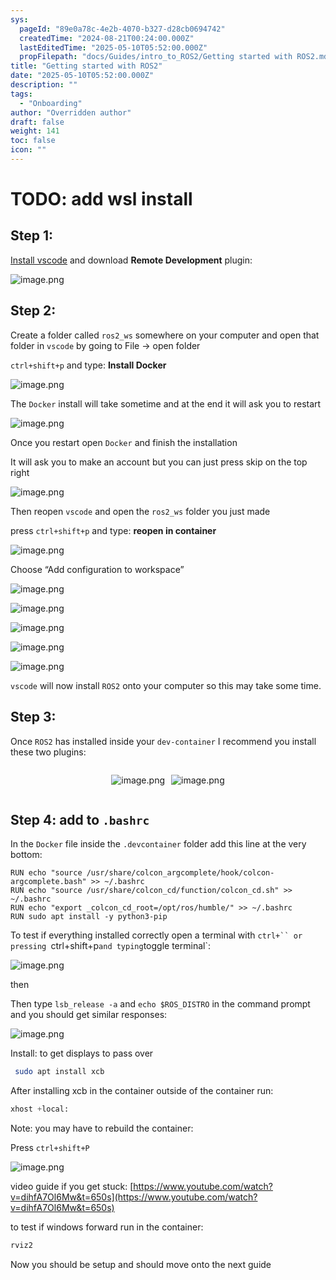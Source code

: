 ```yaml
---
sys:
  pageId: "89e0a78c-4e2b-4070-b327-d28cb0694742"
  createdTime: "2024-08-21T00:24:00.000Z"
  lastEditedTime: "2025-05-10T05:52:00.000Z"
  propFilepath: "docs/Guides/intro_to_ROS2/Getting started with ROS2.md"
title: "Getting started with ROS2"
date: "2025-05-10T05:52:00.000Z"
description: ""
tags:
  - "Onboarding"
author: "Overridden author"
draft: false
weight: 141
toc: false
icon: ""
---
```


# TODO: add wsl install

## Step 1:

[Install vscode](https://code.visualstudio.com/download) and download **Remote Development** plugin:

![image.png](https://prod-files-secure.s3.us-west-2.amazonaws.com/d518164a-d88e-44d1-a4ee-3adb3bd8bce0/efb52993-1881-4a40-b95e-6f020334f022/image.png?X-Amz-Algorithm=AWS4-HMAC-SHA256&X-Amz-Content-Sha256=UNSIGNED-PAYLOAD&X-Amz-Credential=ASIAZI2LB466WZOLVMYJ%2F20250628%2Fus-west-2%2Fs3%2Faws4_request&X-Amz-Date=20250628T190243Z&X-Amz-Expires=3600&X-Amz-Security-Token=IQoJb3JpZ2luX2VjEJv%2F%2F%2F%2F%2F%2F%2F%2F%2F%2FwEaCXVzLXdlc3QtMiJIMEYCIQDH1WKRTwtUVXpmIBN1N2X5r7aG62MixF0EG70yKCr1AgIhAKBwAzx6UINSiOc9wa2VESSRKyCYSmY29cMlRAAWIg95KogECJT%2F%2F%2F%2F%2F%2F%2F%2F%2F%2FwEQABoMNjM3NDIzMTgzODA1IgxeLTHJx78s%2BzLZg%2Bgq3APP5yTgjH5eBLUuL4g1DTFu9hyF%2FAWdfjEJipeZXnXutaLlGB7hjom42KEl277icFupyVYByhOXHDavtU3tdtKMHTqO5SHszzKcUEBFd4lmuLdyLIYUS0iRVi1sqkbmWTmc%2F2DlzGiFHt1WOYtdXifrGJ9axda%2BlRPB%2BdGW2IRYOsHo2zjPC%2F2edomQQ9JGfNQDEEbC2qQk7TxkhB3yCaYM6M09rcQXqKwNzmNG8py0UTXXP%2BHmKEb6rKRD%2F4hxmOkMCT7rfV%2BLCP58hxznsfmkZWXYLwa66ZOcmivjtmU2hl9KX4JYqScWfbNqgc%2B9MlFY%2BiqQ1LaBYf%2FPmvTKiQXWqS0hZC1DVwu9kLNDmkEJUPctw1BiPD0kN4kHNZE0sEMMwUH2aocz090Ctj3ilYXWv94eBIYGJxt0Vsbwjqb2IUhczvSmjQo3ieSc%2Bc79kUKmQBHRRsswMvkZAAwX3%2BlJ9odr1rfS9rnmS91qK%2F4andBPijpovwS%2BIULqYTANNTbtEXHPFSsi0kHr5K7%2B081W7va4B4SqAblBS0RpOMJK3ijMcGVqeY5hgfzapQO7ZkL2%2FdK1vx6LXCm5V3DsM0FjJuCzaW2JqIMHKXR9FKpzS%2FQnT3fzsIgK7COwkzCx9IDDBjqkAVNQlNY%2BvlbkrdH8KwjKz9iQkepFl0On7DH4ltBynRiT9JqFherX%2FAddap6FkiLSm7rwV3duwFblEnI1kaJZzeTOFYBXnizGjlrmge9uUdbGbpiIqtUII1haROHCXUw9%2BW8A2sN9xL55ap%2BEtH7D0cQe0EY3rLvz5MAYOiImCkAn4rZN14BGYqYn0yzocLRp9q2lp2P%2F%2Br5wM7qI325aY8v1gdDy&X-Amz-Signature=9bd109f9c56149a4fd71d1d2c811e32db4f6f47f61a0a8fb15d147fa8d898828&X-Amz-SignedHeaders=host&x-amz-checksum-mode=ENABLED&x-id=GetObject)

## Step 2:

Create a folder called `ros2_ws` somewhere on your computer and open that folder in `vscode` by going to File → open folder 

`ctrl+shift+p` and type: **Install Docker**

![image.png](https://prod-files-secure.s3.us-west-2.amazonaws.com/d518164a-d88e-44d1-a4ee-3adb3bd8bce0/2269dc0e-1cd5-47ff-bceb-c04ad9b2eab0/image.png?X-Amz-Algorithm=AWS4-HMAC-SHA256&X-Amz-Content-Sha256=UNSIGNED-PAYLOAD&X-Amz-Credential=ASIAZI2LB466WZOLVMYJ%2F20250628%2Fus-west-2%2Fs3%2Faws4_request&X-Amz-Date=20250628T190243Z&X-Amz-Expires=3600&X-Amz-Security-Token=IQoJb3JpZ2luX2VjEJv%2F%2F%2F%2F%2F%2F%2F%2F%2F%2FwEaCXVzLXdlc3QtMiJIMEYCIQDH1WKRTwtUVXpmIBN1N2X5r7aG62MixF0EG70yKCr1AgIhAKBwAzx6UINSiOc9wa2VESSRKyCYSmY29cMlRAAWIg95KogECJT%2F%2F%2F%2F%2F%2F%2F%2F%2F%2FwEQABoMNjM3NDIzMTgzODA1IgxeLTHJx78s%2BzLZg%2Bgq3APP5yTgjH5eBLUuL4g1DTFu9hyF%2FAWdfjEJipeZXnXutaLlGB7hjom42KEl277icFupyVYByhOXHDavtU3tdtKMHTqO5SHszzKcUEBFd4lmuLdyLIYUS0iRVi1sqkbmWTmc%2F2DlzGiFHt1WOYtdXifrGJ9axda%2BlRPB%2BdGW2IRYOsHo2zjPC%2F2edomQQ9JGfNQDEEbC2qQk7TxkhB3yCaYM6M09rcQXqKwNzmNG8py0UTXXP%2BHmKEb6rKRD%2F4hxmOkMCT7rfV%2BLCP58hxznsfmkZWXYLwa66ZOcmivjtmU2hl9KX4JYqScWfbNqgc%2B9MlFY%2BiqQ1LaBYf%2FPmvTKiQXWqS0hZC1DVwu9kLNDmkEJUPctw1BiPD0kN4kHNZE0sEMMwUH2aocz090Ctj3ilYXWv94eBIYGJxt0Vsbwjqb2IUhczvSmjQo3ieSc%2Bc79kUKmQBHRRsswMvkZAAwX3%2BlJ9odr1rfS9rnmS91qK%2F4andBPijpovwS%2BIULqYTANNTbtEXHPFSsi0kHr5K7%2B081W7va4B4SqAblBS0RpOMJK3ijMcGVqeY5hgfzapQO7ZkL2%2FdK1vx6LXCm5V3DsM0FjJuCzaW2JqIMHKXR9FKpzS%2FQnT3fzsIgK7COwkzCx9IDDBjqkAVNQlNY%2BvlbkrdH8KwjKz9iQkepFl0On7DH4ltBynRiT9JqFherX%2FAddap6FkiLSm7rwV3duwFblEnI1kaJZzeTOFYBXnizGjlrmge9uUdbGbpiIqtUII1haROHCXUw9%2BW8A2sN9xL55ap%2BEtH7D0cQe0EY3rLvz5MAYOiImCkAn4rZN14BGYqYn0yzocLRp9q2lp2P%2F%2Br5wM7qI325aY8v1gdDy&X-Amz-Signature=f5e688a43c87b49e0f0fb05bb7004934451daa60d8df6d9f5006a5eb95812a57&X-Amz-SignedHeaders=host&x-amz-checksum-mode=ENABLED&x-id=GetObject)

The `Docker` install will take sometime and at the end it will ask you to restart

![image.png](https://prod-files-secure.s3.us-west-2.amazonaws.com/d518164a-d88e-44d1-a4ee-3adb3bd8bce0/ed233f78-be33-4b1f-b89c-9c346c0e961e/image.png?X-Amz-Algorithm=AWS4-HMAC-SHA256&X-Amz-Content-Sha256=UNSIGNED-PAYLOAD&X-Amz-Credential=ASIAZI2LB466WZOLVMYJ%2F20250628%2Fus-west-2%2Fs3%2Faws4_request&X-Amz-Date=20250628T190243Z&X-Amz-Expires=3600&X-Amz-Security-Token=IQoJb3JpZ2luX2VjEJv%2F%2F%2F%2F%2F%2F%2F%2F%2F%2FwEaCXVzLXdlc3QtMiJIMEYCIQDH1WKRTwtUVXpmIBN1N2X5r7aG62MixF0EG70yKCr1AgIhAKBwAzx6UINSiOc9wa2VESSRKyCYSmY29cMlRAAWIg95KogECJT%2F%2F%2F%2F%2F%2F%2F%2F%2F%2FwEQABoMNjM3NDIzMTgzODA1IgxeLTHJx78s%2BzLZg%2Bgq3APP5yTgjH5eBLUuL4g1DTFu9hyF%2FAWdfjEJipeZXnXutaLlGB7hjom42KEl277icFupyVYByhOXHDavtU3tdtKMHTqO5SHszzKcUEBFd4lmuLdyLIYUS0iRVi1sqkbmWTmc%2F2DlzGiFHt1WOYtdXifrGJ9axda%2BlRPB%2BdGW2IRYOsHo2zjPC%2F2edomQQ9JGfNQDEEbC2qQk7TxkhB3yCaYM6M09rcQXqKwNzmNG8py0UTXXP%2BHmKEb6rKRD%2F4hxmOkMCT7rfV%2BLCP58hxznsfmkZWXYLwa66ZOcmivjtmU2hl9KX4JYqScWfbNqgc%2B9MlFY%2BiqQ1LaBYf%2FPmvTKiQXWqS0hZC1DVwu9kLNDmkEJUPctw1BiPD0kN4kHNZE0sEMMwUH2aocz090Ctj3ilYXWv94eBIYGJxt0Vsbwjqb2IUhczvSmjQo3ieSc%2Bc79kUKmQBHRRsswMvkZAAwX3%2BlJ9odr1rfS9rnmS91qK%2F4andBPijpovwS%2BIULqYTANNTbtEXHPFSsi0kHr5K7%2B081W7va4B4SqAblBS0RpOMJK3ijMcGVqeY5hgfzapQO7ZkL2%2FdK1vx6LXCm5V3DsM0FjJuCzaW2JqIMHKXR9FKpzS%2FQnT3fzsIgK7COwkzCx9IDDBjqkAVNQlNY%2BvlbkrdH8KwjKz9iQkepFl0On7DH4ltBynRiT9JqFherX%2FAddap6FkiLSm7rwV3duwFblEnI1kaJZzeTOFYBXnizGjlrmge9uUdbGbpiIqtUII1haROHCXUw9%2BW8A2sN9xL55ap%2BEtH7D0cQe0EY3rLvz5MAYOiImCkAn4rZN14BGYqYn0yzocLRp9q2lp2P%2F%2Br5wM7qI325aY8v1gdDy&X-Amz-Signature=9af518f3f9de500fd3a0a91dc73521d95d2da5edf722efe4710754e1f4a6e78f&X-Amz-SignedHeaders=host&x-amz-checksum-mode=ENABLED&x-id=GetObject)

Once you restart open `Docker` and finish the installation

It will ask you to make an account but you can just press skip on the top right

![image.png](https://prod-files-secure.s3.us-west-2.amazonaws.com/d518164a-d88e-44d1-a4ee-3adb3bd8bce0/21010ad9-1659-4fd9-9f59-9932a09b2a3d/image.png?X-Amz-Algorithm=AWS4-HMAC-SHA256&X-Amz-Content-Sha256=UNSIGNED-PAYLOAD&X-Amz-Credential=ASIAZI2LB466WZOLVMYJ%2F20250628%2Fus-west-2%2Fs3%2Faws4_request&X-Amz-Date=20250628T190243Z&X-Amz-Expires=3600&X-Amz-Security-Token=IQoJb3JpZ2luX2VjEJv%2F%2F%2F%2F%2F%2F%2F%2F%2F%2FwEaCXVzLXdlc3QtMiJIMEYCIQDH1WKRTwtUVXpmIBN1N2X5r7aG62MixF0EG70yKCr1AgIhAKBwAzx6UINSiOc9wa2VESSRKyCYSmY29cMlRAAWIg95KogECJT%2F%2F%2F%2F%2F%2F%2F%2F%2F%2FwEQABoMNjM3NDIzMTgzODA1IgxeLTHJx78s%2BzLZg%2Bgq3APP5yTgjH5eBLUuL4g1DTFu9hyF%2FAWdfjEJipeZXnXutaLlGB7hjom42KEl277icFupyVYByhOXHDavtU3tdtKMHTqO5SHszzKcUEBFd4lmuLdyLIYUS0iRVi1sqkbmWTmc%2F2DlzGiFHt1WOYtdXifrGJ9axda%2BlRPB%2BdGW2IRYOsHo2zjPC%2F2edomQQ9JGfNQDEEbC2qQk7TxkhB3yCaYM6M09rcQXqKwNzmNG8py0UTXXP%2BHmKEb6rKRD%2F4hxmOkMCT7rfV%2BLCP58hxznsfmkZWXYLwa66ZOcmivjtmU2hl9KX4JYqScWfbNqgc%2B9MlFY%2BiqQ1LaBYf%2FPmvTKiQXWqS0hZC1DVwu9kLNDmkEJUPctw1BiPD0kN4kHNZE0sEMMwUH2aocz090Ctj3ilYXWv94eBIYGJxt0Vsbwjqb2IUhczvSmjQo3ieSc%2Bc79kUKmQBHRRsswMvkZAAwX3%2BlJ9odr1rfS9rnmS91qK%2F4andBPijpovwS%2BIULqYTANNTbtEXHPFSsi0kHr5K7%2B081W7va4B4SqAblBS0RpOMJK3ijMcGVqeY5hgfzapQO7ZkL2%2FdK1vx6LXCm5V3DsM0FjJuCzaW2JqIMHKXR9FKpzS%2FQnT3fzsIgK7COwkzCx9IDDBjqkAVNQlNY%2BvlbkrdH8KwjKz9iQkepFl0On7DH4ltBynRiT9JqFherX%2FAddap6FkiLSm7rwV3duwFblEnI1kaJZzeTOFYBXnizGjlrmge9uUdbGbpiIqtUII1haROHCXUw9%2BW8A2sN9xL55ap%2BEtH7D0cQe0EY3rLvz5MAYOiImCkAn4rZN14BGYqYn0yzocLRp9q2lp2P%2F%2Br5wM7qI325aY8v1gdDy&X-Amz-Signature=0f9d5da2b6b61e22529ffac15ca18a9317db242aa81e4e2e1cb63679a4a427fb&X-Amz-SignedHeaders=host&x-amz-checksum-mode=ENABLED&x-id=GetObject)

Then reopen `vscode` and open the `ros2_ws` folder you just made

press `ctrl+shift+p` and type: **reopen in container**

![image.png](https://prod-files-secure.s3.us-west-2.amazonaws.com/d518164a-d88e-44d1-a4ee-3adb3bd8bce0/4e93b8c2-41ad-488c-8095-c74205196118/image.png?X-Amz-Algorithm=AWS4-HMAC-SHA256&X-Amz-Content-Sha256=UNSIGNED-PAYLOAD&X-Amz-Credential=ASIAZI2LB466WZOLVMYJ%2F20250628%2Fus-west-2%2Fs3%2Faws4_request&X-Amz-Date=20250628T190243Z&X-Amz-Expires=3600&X-Amz-Security-Token=IQoJb3JpZ2luX2VjEJv%2F%2F%2F%2F%2F%2F%2F%2F%2F%2FwEaCXVzLXdlc3QtMiJIMEYCIQDH1WKRTwtUVXpmIBN1N2X5r7aG62MixF0EG70yKCr1AgIhAKBwAzx6UINSiOc9wa2VESSRKyCYSmY29cMlRAAWIg95KogECJT%2F%2F%2F%2F%2F%2F%2F%2F%2F%2FwEQABoMNjM3NDIzMTgzODA1IgxeLTHJx78s%2BzLZg%2Bgq3APP5yTgjH5eBLUuL4g1DTFu9hyF%2FAWdfjEJipeZXnXutaLlGB7hjom42KEl277icFupyVYByhOXHDavtU3tdtKMHTqO5SHszzKcUEBFd4lmuLdyLIYUS0iRVi1sqkbmWTmc%2F2DlzGiFHt1WOYtdXifrGJ9axda%2BlRPB%2BdGW2IRYOsHo2zjPC%2F2edomQQ9JGfNQDEEbC2qQk7TxkhB3yCaYM6M09rcQXqKwNzmNG8py0UTXXP%2BHmKEb6rKRD%2F4hxmOkMCT7rfV%2BLCP58hxznsfmkZWXYLwa66ZOcmivjtmU2hl9KX4JYqScWfbNqgc%2B9MlFY%2BiqQ1LaBYf%2FPmvTKiQXWqS0hZC1DVwu9kLNDmkEJUPctw1BiPD0kN4kHNZE0sEMMwUH2aocz090Ctj3ilYXWv94eBIYGJxt0Vsbwjqb2IUhczvSmjQo3ieSc%2Bc79kUKmQBHRRsswMvkZAAwX3%2BlJ9odr1rfS9rnmS91qK%2F4andBPijpovwS%2BIULqYTANNTbtEXHPFSsi0kHr5K7%2B081W7va4B4SqAblBS0RpOMJK3ijMcGVqeY5hgfzapQO7ZkL2%2FdK1vx6LXCm5V3DsM0FjJuCzaW2JqIMHKXR9FKpzS%2FQnT3fzsIgK7COwkzCx9IDDBjqkAVNQlNY%2BvlbkrdH8KwjKz9iQkepFl0On7DH4ltBynRiT9JqFherX%2FAddap6FkiLSm7rwV3duwFblEnI1kaJZzeTOFYBXnizGjlrmge9uUdbGbpiIqtUII1haROHCXUw9%2BW8A2sN9xL55ap%2BEtH7D0cQe0EY3rLvz5MAYOiImCkAn4rZN14BGYqYn0yzocLRp9q2lp2P%2F%2Br5wM7qI325aY8v1gdDy&X-Amz-Signature=1f03fa287f602ef0e084cdcbf42f990cb406b11ca30e206f14525c8fecd9bdbb&X-Amz-SignedHeaders=host&x-amz-checksum-mode=ENABLED&x-id=GetObject)

Choose “Add configuration to workspace”

![image.png](https://prod-files-secure.s3.us-west-2.amazonaws.com/d518164a-d88e-44d1-a4ee-3adb3bd8bce0/9560b282-5060-4989-ba37-97e7b2c22476/image.png?X-Amz-Algorithm=AWS4-HMAC-SHA256&X-Amz-Content-Sha256=UNSIGNED-PAYLOAD&X-Amz-Credential=ASIAZI2LB466WZOLVMYJ%2F20250628%2Fus-west-2%2Fs3%2Faws4_request&X-Amz-Date=20250628T190243Z&X-Amz-Expires=3600&X-Amz-Security-Token=IQoJb3JpZ2luX2VjEJv%2F%2F%2F%2F%2F%2F%2F%2F%2F%2FwEaCXVzLXdlc3QtMiJIMEYCIQDH1WKRTwtUVXpmIBN1N2X5r7aG62MixF0EG70yKCr1AgIhAKBwAzx6UINSiOc9wa2VESSRKyCYSmY29cMlRAAWIg95KogECJT%2F%2F%2F%2F%2F%2F%2F%2F%2F%2FwEQABoMNjM3NDIzMTgzODA1IgxeLTHJx78s%2BzLZg%2Bgq3APP5yTgjH5eBLUuL4g1DTFu9hyF%2FAWdfjEJipeZXnXutaLlGB7hjom42KEl277icFupyVYByhOXHDavtU3tdtKMHTqO5SHszzKcUEBFd4lmuLdyLIYUS0iRVi1sqkbmWTmc%2F2DlzGiFHt1WOYtdXifrGJ9axda%2BlRPB%2BdGW2IRYOsHo2zjPC%2F2edomQQ9JGfNQDEEbC2qQk7TxkhB3yCaYM6M09rcQXqKwNzmNG8py0UTXXP%2BHmKEb6rKRD%2F4hxmOkMCT7rfV%2BLCP58hxznsfmkZWXYLwa66ZOcmivjtmU2hl9KX4JYqScWfbNqgc%2B9MlFY%2BiqQ1LaBYf%2FPmvTKiQXWqS0hZC1DVwu9kLNDmkEJUPctw1BiPD0kN4kHNZE0sEMMwUH2aocz090Ctj3ilYXWv94eBIYGJxt0Vsbwjqb2IUhczvSmjQo3ieSc%2Bc79kUKmQBHRRsswMvkZAAwX3%2BlJ9odr1rfS9rnmS91qK%2F4andBPijpovwS%2BIULqYTANNTbtEXHPFSsi0kHr5K7%2B081W7va4B4SqAblBS0RpOMJK3ijMcGVqeY5hgfzapQO7ZkL2%2FdK1vx6LXCm5V3DsM0FjJuCzaW2JqIMHKXR9FKpzS%2FQnT3fzsIgK7COwkzCx9IDDBjqkAVNQlNY%2BvlbkrdH8KwjKz9iQkepFl0On7DH4ltBynRiT9JqFherX%2FAddap6FkiLSm7rwV3duwFblEnI1kaJZzeTOFYBXnizGjlrmge9uUdbGbpiIqtUII1haROHCXUw9%2BW8A2sN9xL55ap%2BEtH7D0cQe0EY3rLvz5MAYOiImCkAn4rZN14BGYqYn0yzocLRp9q2lp2P%2F%2Br5wM7qI325aY8v1gdDy&X-Amz-Signature=03551b3fa9a3c7ecc1f4c0aafa374b9e8a6833f01c97a2f52973c2c57de239c9&X-Amz-SignedHeaders=host&x-amz-checksum-mode=ENABLED&x-id=GetObject)

![image.png](https://prod-files-secure.s3.us-west-2.amazonaws.com/d518164a-d88e-44d1-a4ee-3adb3bd8bce0/2ee63f81-886b-48e8-a553-dc6e5eac99e4/image.png?X-Amz-Algorithm=AWS4-HMAC-SHA256&X-Amz-Content-Sha256=UNSIGNED-PAYLOAD&X-Amz-Credential=ASIAZI2LB466WZOLVMYJ%2F20250628%2Fus-west-2%2Fs3%2Faws4_request&X-Amz-Date=20250628T190243Z&X-Amz-Expires=3600&X-Amz-Security-Token=IQoJb3JpZ2luX2VjEJv%2F%2F%2F%2F%2F%2F%2F%2F%2F%2FwEaCXVzLXdlc3QtMiJIMEYCIQDH1WKRTwtUVXpmIBN1N2X5r7aG62MixF0EG70yKCr1AgIhAKBwAzx6UINSiOc9wa2VESSRKyCYSmY29cMlRAAWIg95KogECJT%2F%2F%2F%2F%2F%2F%2F%2F%2F%2FwEQABoMNjM3NDIzMTgzODA1IgxeLTHJx78s%2BzLZg%2Bgq3APP5yTgjH5eBLUuL4g1DTFu9hyF%2FAWdfjEJipeZXnXutaLlGB7hjom42KEl277icFupyVYByhOXHDavtU3tdtKMHTqO5SHszzKcUEBFd4lmuLdyLIYUS0iRVi1sqkbmWTmc%2F2DlzGiFHt1WOYtdXifrGJ9axda%2BlRPB%2BdGW2IRYOsHo2zjPC%2F2edomQQ9JGfNQDEEbC2qQk7TxkhB3yCaYM6M09rcQXqKwNzmNG8py0UTXXP%2BHmKEb6rKRD%2F4hxmOkMCT7rfV%2BLCP58hxznsfmkZWXYLwa66ZOcmivjtmU2hl9KX4JYqScWfbNqgc%2B9MlFY%2BiqQ1LaBYf%2FPmvTKiQXWqS0hZC1DVwu9kLNDmkEJUPctw1BiPD0kN4kHNZE0sEMMwUH2aocz090Ctj3ilYXWv94eBIYGJxt0Vsbwjqb2IUhczvSmjQo3ieSc%2Bc79kUKmQBHRRsswMvkZAAwX3%2BlJ9odr1rfS9rnmS91qK%2F4andBPijpovwS%2BIULqYTANNTbtEXHPFSsi0kHr5K7%2B081W7va4B4SqAblBS0RpOMJK3ijMcGVqeY5hgfzapQO7ZkL2%2FdK1vx6LXCm5V3DsM0FjJuCzaW2JqIMHKXR9FKpzS%2FQnT3fzsIgK7COwkzCx9IDDBjqkAVNQlNY%2BvlbkrdH8KwjKz9iQkepFl0On7DH4ltBynRiT9JqFherX%2FAddap6FkiLSm7rwV3duwFblEnI1kaJZzeTOFYBXnizGjlrmge9uUdbGbpiIqtUII1haROHCXUw9%2BW8A2sN9xL55ap%2BEtH7D0cQe0EY3rLvz5MAYOiImCkAn4rZN14BGYqYn0yzocLRp9q2lp2P%2F%2Br5wM7qI325aY8v1gdDy&X-Amz-Signature=eb9f7df2ceaf1af5790d14dfe00e4c18839c9aecc4925e1548f94b41ee9293bd&X-Amz-SignedHeaders=host&x-amz-checksum-mode=ENABLED&x-id=GetObject)

![image.png](https://prod-files-secure.s3.us-west-2.amazonaws.com/d518164a-d88e-44d1-a4ee-3adb3bd8bce0/ae1580b2-b048-407e-aed9-b584224a7a04/image.png?X-Amz-Algorithm=AWS4-HMAC-SHA256&X-Amz-Content-Sha256=UNSIGNED-PAYLOAD&X-Amz-Credential=ASIAZI2LB466WZOLVMYJ%2F20250628%2Fus-west-2%2Fs3%2Faws4_request&X-Amz-Date=20250628T190243Z&X-Amz-Expires=3600&X-Amz-Security-Token=IQoJb3JpZ2luX2VjEJv%2F%2F%2F%2F%2F%2F%2F%2F%2F%2FwEaCXVzLXdlc3QtMiJIMEYCIQDH1WKRTwtUVXpmIBN1N2X5r7aG62MixF0EG70yKCr1AgIhAKBwAzx6UINSiOc9wa2VESSRKyCYSmY29cMlRAAWIg95KogECJT%2F%2F%2F%2F%2F%2F%2F%2F%2F%2FwEQABoMNjM3NDIzMTgzODA1IgxeLTHJx78s%2BzLZg%2Bgq3APP5yTgjH5eBLUuL4g1DTFu9hyF%2FAWdfjEJipeZXnXutaLlGB7hjom42KEl277icFupyVYByhOXHDavtU3tdtKMHTqO5SHszzKcUEBFd4lmuLdyLIYUS0iRVi1sqkbmWTmc%2F2DlzGiFHt1WOYtdXifrGJ9axda%2BlRPB%2BdGW2IRYOsHo2zjPC%2F2edomQQ9JGfNQDEEbC2qQk7TxkhB3yCaYM6M09rcQXqKwNzmNG8py0UTXXP%2BHmKEb6rKRD%2F4hxmOkMCT7rfV%2BLCP58hxznsfmkZWXYLwa66ZOcmivjtmU2hl9KX4JYqScWfbNqgc%2B9MlFY%2BiqQ1LaBYf%2FPmvTKiQXWqS0hZC1DVwu9kLNDmkEJUPctw1BiPD0kN4kHNZE0sEMMwUH2aocz090Ctj3ilYXWv94eBIYGJxt0Vsbwjqb2IUhczvSmjQo3ieSc%2Bc79kUKmQBHRRsswMvkZAAwX3%2BlJ9odr1rfS9rnmS91qK%2F4andBPijpovwS%2BIULqYTANNTbtEXHPFSsi0kHr5K7%2B081W7va4B4SqAblBS0RpOMJK3ijMcGVqeY5hgfzapQO7ZkL2%2FdK1vx6LXCm5V3DsM0FjJuCzaW2JqIMHKXR9FKpzS%2FQnT3fzsIgK7COwkzCx9IDDBjqkAVNQlNY%2BvlbkrdH8KwjKz9iQkepFl0On7DH4ltBynRiT9JqFherX%2FAddap6FkiLSm7rwV3duwFblEnI1kaJZzeTOFYBXnizGjlrmge9uUdbGbpiIqtUII1haROHCXUw9%2BW8A2sN9xL55ap%2BEtH7D0cQe0EY3rLvz5MAYOiImCkAn4rZN14BGYqYn0yzocLRp9q2lp2P%2F%2Br5wM7qI325aY8v1gdDy&X-Amz-Signature=df6bfd29892f36e591124a35010bab805a20e3738c3715da75d591be68e401c6&X-Amz-SignedHeaders=host&x-amz-checksum-mode=ENABLED&x-id=GetObject)

![image.png](https://prod-files-secure.s3.us-west-2.amazonaws.com/d518164a-d88e-44d1-a4ee-3adb3bd8bce0/53255b28-f75e-430f-b9e3-c0ac8577e42b/image.png?X-Amz-Algorithm=AWS4-HMAC-SHA256&X-Amz-Content-Sha256=UNSIGNED-PAYLOAD&X-Amz-Credential=ASIAZI2LB466WZOLVMYJ%2F20250628%2Fus-west-2%2Fs3%2Faws4_request&X-Amz-Date=20250628T190243Z&X-Amz-Expires=3600&X-Amz-Security-Token=IQoJb3JpZ2luX2VjEJv%2F%2F%2F%2F%2F%2F%2F%2F%2F%2FwEaCXVzLXdlc3QtMiJIMEYCIQDH1WKRTwtUVXpmIBN1N2X5r7aG62MixF0EG70yKCr1AgIhAKBwAzx6UINSiOc9wa2VESSRKyCYSmY29cMlRAAWIg95KogECJT%2F%2F%2F%2F%2F%2F%2F%2F%2F%2FwEQABoMNjM3NDIzMTgzODA1IgxeLTHJx78s%2BzLZg%2Bgq3APP5yTgjH5eBLUuL4g1DTFu9hyF%2FAWdfjEJipeZXnXutaLlGB7hjom42KEl277icFupyVYByhOXHDavtU3tdtKMHTqO5SHszzKcUEBFd4lmuLdyLIYUS0iRVi1sqkbmWTmc%2F2DlzGiFHt1WOYtdXifrGJ9axda%2BlRPB%2BdGW2IRYOsHo2zjPC%2F2edomQQ9JGfNQDEEbC2qQk7TxkhB3yCaYM6M09rcQXqKwNzmNG8py0UTXXP%2BHmKEb6rKRD%2F4hxmOkMCT7rfV%2BLCP58hxznsfmkZWXYLwa66ZOcmivjtmU2hl9KX4JYqScWfbNqgc%2B9MlFY%2BiqQ1LaBYf%2FPmvTKiQXWqS0hZC1DVwu9kLNDmkEJUPctw1BiPD0kN4kHNZE0sEMMwUH2aocz090Ctj3ilYXWv94eBIYGJxt0Vsbwjqb2IUhczvSmjQo3ieSc%2Bc79kUKmQBHRRsswMvkZAAwX3%2BlJ9odr1rfS9rnmS91qK%2F4andBPijpovwS%2BIULqYTANNTbtEXHPFSsi0kHr5K7%2B081W7va4B4SqAblBS0RpOMJK3ijMcGVqeY5hgfzapQO7ZkL2%2FdK1vx6LXCm5V3DsM0FjJuCzaW2JqIMHKXR9FKpzS%2FQnT3fzsIgK7COwkzCx9IDDBjqkAVNQlNY%2BvlbkrdH8KwjKz9iQkepFl0On7DH4ltBynRiT9JqFherX%2FAddap6FkiLSm7rwV3duwFblEnI1kaJZzeTOFYBXnizGjlrmge9uUdbGbpiIqtUII1haROHCXUw9%2BW8A2sN9xL55ap%2BEtH7D0cQe0EY3rLvz5MAYOiImCkAn4rZN14BGYqYn0yzocLRp9q2lp2P%2F%2Br5wM7qI325aY8v1gdDy&X-Amz-Signature=88959b9c443a0e34b84975cdb22abc9a30a6577825ab5b0e5f17eedbb535cf38&X-Amz-SignedHeaders=host&x-amz-checksum-mode=ENABLED&x-id=GetObject)

![image.png](https://prod-files-secure.s3.us-west-2.amazonaws.com/d518164a-d88e-44d1-a4ee-3adb3bd8bce0/7c562767-5af9-4ffb-97d1-327bcdf4ee00/image.png?X-Amz-Algorithm=AWS4-HMAC-SHA256&X-Amz-Content-Sha256=UNSIGNED-PAYLOAD&X-Amz-Credential=ASIAZI2LB466WZOLVMYJ%2F20250628%2Fus-west-2%2Fs3%2Faws4_request&X-Amz-Date=20250628T190243Z&X-Amz-Expires=3600&X-Amz-Security-Token=IQoJb3JpZ2luX2VjEJv%2F%2F%2F%2F%2F%2F%2F%2F%2F%2FwEaCXVzLXdlc3QtMiJIMEYCIQDH1WKRTwtUVXpmIBN1N2X5r7aG62MixF0EG70yKCr1AgIhAKBwAzx6UINSiOc9wa2VESSRKyCYSmY29cMlRAAWIg95KogECJT%2F%2F%2F%2F%2F%2F%2F%2F%2F%2FwEQABoMNjM3NDIzMTgzODA1IgxeLTHJx78s%2BzLZg%2Bgq3APP5yTgjH5eBLUuL4g1DTFu9hyF%2FAWdfjEJipeZXnXutaLlGB7hjom42KEl277icFupyVYByhOXHDavtU3tdtKMHTqO5SHszzKcUEBFd4lmuLdyLIYUS0iRVi1sqkbmWTmc%2F2DlzGiFHt1WOYtdXifrGJ9axda%2BlRPB%2BdGW2IRYOsHo2zjPC%2F2edomQQ9JGfNQDEEbC2qQk7TxkhB3yCaYM6M09rcQXqKwNzmNG8py0UTXXP%2BHmKEb6rKRD%2F4hxmOkMCT7rfV%2BLCP58hxznsfmkZWXYLwa66ZOcmivjtmU2hl9KX4JYqScWfbNqgc%2B9MlFY%2BiqQ1LaBYf%2FPmvTKiQXWqS0hZC1DVwu9kLNDmkEJUPctw1BiPD0kN4kHNZE0sEMMwUH2aocz090Ctj3ilYXWv94eBIYGJxt0Vsbwjqb2IUhczvSmjQo3ieSc%2Bc79kUKmQBHRRsswMvkZAAwX3%2BlJ9odr1rfS9rnmS91qK%2F4andBPijpovwS%2BIULqYTANNTbtEXHPFSsi0kHr5K7%2B081W7va4B4SqAblBS0RpOMJK3ijMcGVqeY5hgfzapQO7ZkL2%2FdK1vx6LXCm5V3DsM0FjJuCzaW2JqIMHKXR9FKpzS%2FQnT3fzsIgK7COwkzCx9IDDBjqkAVNQlNY%2BvlbkrdH8KwjKz9iQkepFl0On7DH4ltBynRiT9JqFherX%2FAddap6FkiLSm7rwV3duwFblEnI1kaJZzeTOFYBXnizGjlrmge9uUdbGbpiIqtUII1haROHCXUw9%2BW8A2sN9xL55ap%2BEtH7D0cQe0EY3rLvz5MAYOiImCkAn4rZN14BGYqYn0yzocLRp9q2lp2P%2F%2Br5wM7qI325aY8v1gdDy&X-Amz-Signature=170efccef869065d70723a6a6dde5c0cce67a0d98ee1eace1c59d377ed6a9842&X-Amz-SignedHeaders=host&x-amz-checksum-mode=ENABLED&x-id=GetObject)

`vscode` will now install `ROS2` onto your computer so this may take some time.

## Step 3:

Once `ROS2` has installed inside your `dev-container` I recommend you install these two plugins:

<div style="display: flex;flex-direction: row; column-gap:10px; max-width: 630px;justify-content: center;">
<div>

![image.png](https://prod-files-secure.s3.us-west-2.amazonaws.com/d518164a-d88e-44d1-a4ee-3adb3bd8bce0/3fc3d550-5a54-4ba1-ba6b-faa01cdb7369/image.png?X-Amz-Algorithm=AWS4-HMAC-SHA256&X-Amz-Content-Sha256=UNSIGNED-PAYLOAD&X-Amz-Credential=ASIAZI2LB466YCCSGGTG%2F20250628%2Fus-west-2%2Fs3%2Faws4_request&X-Amz-Date=20250628T190245Z&X-Amz-Expires=3600&X-Amz-Security-Token=IQoJb3JpZ2luX2VjEJv%2F%2F%2F%2F%2F%2F%2F%2F%2F%2FwEaCXVzLXdlc3QtMiJIMEYCIQCf0YUzaREnavUxqBU1WJYF9k%2B3Y%2B638ie9kmOcZb8AgQIhAIt%2FbegsgkAOZUtDdKoqxBXBcCvBUJ4S%2F2Y1gA93osBzKogECJT%2F%2F%2F%2F%2F%2F%2F%2F%2F%2FwEQABoMNjM3NDIzMTgzODA1IgySbJEuOHbjDnxe0OUq3AP1nb5yLZ%2BUocbUf%2B1EuQlTLqZ6jcbvPNYXAp94JTqda%2F4sG%2FjiOyEmpHEnNYTtcGoPzjmOjLBzoAQ5EfhWdsqeMZJCnuC779EGBMVVWZd7CdrAsBdql0nSOm%2BTx2%2Ba83ti6irYmHvjCL94UYKTTbPCAMI5275qo6ZKmw79v6arxapEUrLVI6blxvdGqoetcfYG0N4oqPThhr4gWpbypgX81iRnl213YRWr34HA1IjdYSJqhiZ1n%2BmfqxF2Kbe4zsvSt2SCbGyoWP5AolO40qK%2FzTeqnR%2F482qoj2XYEr0pZowVglHZvRiNkiMomULHQqLI6AroCNFMzx1pWI%2Bt0aKWsJ3AYBtKLN0A0HIsoPtrqzSetn3Wm0kzvGe64vyIQ1XvJyhudHJpJFvBH3hKi4OFrrgqB5pjajsFYBwXJ%2FoU%2FxRjJ5e9U2R2D3JuciY6QXfrpzeWjcgGWUfBfcqaNCkNNwTBLrNDokV053CCWCqjKosiWP5M%2B%2Bv7NjgxjRJ5mnndDITChG4d1SJpXsb9fj6Ui%2Fu1AmDiJ3lYgM%2FXkdo9c3J0W0bLjrrta%2BGpI%2BD7sDJEsOxT8JOdQX%2FW15tSF5S9fjwwvSq0vb8QYuCK7%2FoofyqKun4omVsnMAGIAjC79IDDBjqkAWAuLPyAjC8mbnBgZI1BF%2BhYkgOrq1o8A6RrQKxjkbEU%2BAo88UTIv%2FNwnxjBNG%2F32R3BEfzIdeJ5ZItzELAzeXtA%2B73%2FThZ0VTgGiSCiTdL4ROZVbkW%2F6Ii8KMARQrC1yYf0bzQWBu0JwLA5N4cUQvRuUihx97V9iLaDW8zw615%2FuSXzyXguk4m%2FOCuxYCQ0A338qst%2Bw95%2BvVY%2FBCzfZNKw8z4m&X-Amz-Signature=ed715fc4bae6710ae48127cf62ab9c803e938871be6d13dc1e52ac9b842c9de8&X-Amz-SignedHeaders=host&x-amz-checksum-mode=ENABLED&x-id=GetObject)

</div>
<div>

![image.png](https://prod-files-secure.s3.us-west-2.amazonaws.com/d518164a-d88e-44d1-a4ee-3adb3bd8bce0/d994cc66-13c2-4093-a5a3-f84cf4601a82/image.png?X-Amz-Algorithm=AWS4-HMAC-SHA256&X-Amz-Content-Sha256=UNSIGNED-PAYLOAD&X-Amz-Credential=ASIAZI2LB466TWZGZBFI%2F20250628%2Fus-west-2%2Fs3%2Faws4_request&X-Amz-Date=20250628T190246Z&X-Amz-Expires=3600&X-Amz-Security-Token=IQoJb3JpZ2luX2VjEJv%2F%2F%2F%2F%2F%2F%2F%2F%2F%2FwEaCXVzLXdlc3QtMiJGMEQCIF5A2S03txndvyiLgwBd0bos4HxGStRE5fTulgxkn5SJAiADIYR33dIb8xpOAeJvTw2rojLw6qFhPkQuGjkvtNf9biqIBAiU%2F%2F%2F%2F%2F%2F%2F%2F%2F%2F8BEAAaDDYzNzQyMzE4MzgwNSIM7BUs3uvhQxMvteRWKtwD69DzkBmQV9knHPqDgoMlNuURHHUMpVq5sQNm7r4Z7c1elXWIxkBVkKVpsXh9RnB5jx6%2FN%2From1Jn%2F4l%2BWV3EIyuPiwuJwXkbjQmQR60ogarVp9%2BXUE02OsvswjBCoBZLjYl6yFJfq8Rbgh02l1PBzvMtPB4syBeigcUodiTRmf3I8lXWs1OzOTDhkHuvuBCqgdRDYcLJ%2BxAuxXzT0bEpTF9CHzZE53Hary9tcC7lVH%2FUHei2kuplwPrxc%2F%2BK%2BN9Kf07%2Bm67UNj%2B5dmvPwza6l1wrGb%2BC4n5EtkfjYS6b3GhVwH7TIOrNqynDhW3W1hLawt%2BVnlaxslUAmqjL8ykfFeBr7Oi0aqY0MH75NOL%2BDy3EycGexYtsbWPDHJbhuAOyK3jtXEg%2FjC%2BPSTQjhW7EZURvuFEYpNfAJLwN9v8onZ9xj9QtEjgv98VNHqU9fYu6QLIjuHgq3fkO2sSruDpyscHcP4lUot0zF%2BF6CGpbIvypjegYgfG8yJ2gJM2LS6EMD%2Bnatrm6%2FNmtgRY3U%2F6CHXJV21lBxcJ37hqgJDuWZ8jn38au6go%2BQCt591hnCsfVlPMaZn2Oc4%2FDZXI%2BDvS3kPW3X8JqlEpw0enP7BJHKGIV1NAuWlNIHarsMZowjPWAwwY6pgEy5jP46W5R2d9q9KpDIvwvI2jjPGErtX67yf0Xz6PT4JnN6FbGx2ZkdQufLc1jT3xmWxBOGDST2jdj4v6V2Jwr2VioQNacXS31DT2hYRB%2FEgTj7qk4wieDiRZKeUADQFNurJP6Itn9nX9uRsUNUdpsxUTWdyqU4ksqOfJe8tqE0MsbVvv9OQz9qe5tuRrlG70e51iwe%2FiNi9vk9AkpTLoAVI6UOJPX&X-Amz-Signature=60ab6b9dd03c54d9c41fb31f492245c24b8ecdd31324a70b24a1094e5c99c995&X-Amz-SignedHeaders=host&x-amz-checksum-mode=ENABLED&x-id=GetObject)

</div>
</div>

## Step 4: add to `.bashrc`

In the `Docker` file inside the `.devcontainer` folder add this line at the very bottom: 

```docker
RUN echo "source /usr/share/colcon_argcomplete/hook/colcon-argcomplete.bash" >> ~/.bashrc
RUN echo "source /usr/share/colcon_cd/function/colcon_cd.sh" >> ~/.bashrc
RUN echo "export _colcon_cd_root=/opt/ros/humble/" >> ~/.bashrc
RUN sudo apt install -y python3-pip 
```

To test if everything installed correctly open a terminal with `ctrl+`` or pressing `ctrl+shift+p` and typing `toggle terminal`:

![image.png](https://prod-files-secure.s3.us-west-2.amazonaws.com/d518164a-d88e-44d1-a4ee-3adb3bd8bce0/6a4943d8-b04e-4c02-9a58-775f3384d1a5/image.png?X-Amz-Algorithm=AWS4-HMAC-SHA256&X-Amz-Content-Sha256=UNSIGNED-PAYLOAD&X-Amz-Credential=ASIAZI2LB466WZOLVMYJ%2F20250628%2Fus-west-2%2Fs3%2Faws4_request&X-Amz-Date=20250628T190244Z&X-Amz-Expires=3600&X-Amz-Security-Token=IQoJb3JpZ2luX2VjEJv%2F%2F%2F%2F%2F%2F%2F%2F%2F%2FwEaCXVzLXdlc3QtMiJIMEYCIQDH1WKRTwtUVXpmIBN1N2X5r7aG62MixF0EG70yKCr1AgIhAKBwAzx6UINSiOc9wa2VESSRKyCYSmY29cMlRAAWIg95KogECJT%2F%2F%2F%2F%2F%2F%2F%2F%2F%2FwEQABoMNjM3NDIzMTgzODA1IgxeLTHJx78s%2BzLZg%2Bgq3APP5yTgjH5eBLUuL4g1DTFu9hyF%2FAWdfjEJipeZXnXutaLlGB7hjom42KEl277icFupyVYByhOXHDavtU3tdtKMHTqO5SHszzKcUEBFd4lmuLdyLIYUS0iRVi1sqkbmWTmc%2F2DlzGiFHt1WOYtdXifrGJ9axda%2BlRPB%2BdGW2IRYOsHo2zjPC%2F2edomQQ9JGfNQDEEbC2qQk7TxkhB3yCaYM6M09rcQXqKwNzmNG8py0UTXXP%2BHmKEb6rKRD%2F4hxmOkMCT7rfV%2BLCP58hxznsfmkZWXYLwa66ZOcmivjtmU2hl9KX4JYqScWfbNqgc%2B9MlFY%2BiqQ1LaBYf%2FPmvTKiQXWqS0hZC1DVwu9kLNDmkEJUPctw1BiPD0kN4kHNZE0sEMMwUH2aocz090Ctj3ilYXWv94eBIYGJxt0Vsbwjqb2IUhczvSmjQo3ieSc%2Bc79kUKmQBHRRsswMvkZAAwX3%2BlJ9odr1rfS9rnmS91qK%2F4andBPijpovwS%2BIULqYTANNTbtEXHPFSsi0kHr5K7%2B081W7va4B4SqAblBS0RpOMJK3ijMcGVqeY5hgfzapQO7ZkL2%2FdK1vx6LXCm5V3DsM0FjJuCzaW2JqIMHKXR9FKpzS%2FQnT3fzsIgK7COwkzCx9IDDBjqkAVNQlNY%2BvlbkrdH8KwjKz9iQkepFl0On7DH4ltBynRiT9JqFherX%2FAddap6FkiLSm7rwV3duwFblEnI1kaJZzeTOFYBXnizGjlrmge9uUdbGbpiIqtUII1haROHCXUw9%2BW8A2sN9xL55ap%2BEtH7D0cQe0EY3rLvz5MAYOiImCkAn4rZN14BGYqYn0yzocLRp9q2lp2P%2F%2Br5wM7qI325aY8v1gdDy&X-Amz-Signature=47b52154f4a877682dad8fc9403e422ff89ff19623b56cf72195bb75142a37e9&X-Amz-SignedHeaders=host&x-amz-checksum-mode=ENABLED&x-id=GetObject)

then 

Then type `lsb_release -a` and `echo $ROS_DISTRO` in the command prompt and you should get similar responses:

![image.png](https://prod-files-secure.s3.us-west-2.amazonaws.com/d518164a-d88e-44d1-a4ee-3adb3bd8bce0/3e635dec-a805-4e85-8b9e-d000e5b71a4e/image.png?X-Amz-Algorithm=AWS4-HMAC-SHA256&X-Amz-Content-Sha256=UNSIGNED-PAYLOAD&X-Amz-Credential=ASIAZI2LB466WZOLVMYJ%2F20250628%2Fus-west-2%2Fs3%2Faws4_request&X-Amz-Date=20250628T190244Z&X-Amz-Expires=3600&X-Amz-Security-Token=IQoJb3JpZ2luX2VjEJv%2F%2F%2F%2F%2F%2F%2F%2F%2F%2FwEaCXVzLXdlc3QtMiJIMEYCIQDH1WKRTwtUVXpmIBN1N2X5r7aG62MixF0EG70yKCr1AgIhAKBwAzx6UINSiOc9wa2VESSRKyCYSmY29cMlRAAWIg95KogECJT%2F%2F%2F%2F%2F%2F%2F%2F%2F%2FwEQABoMNjM3NDIzMTgzODA1IgxeLTHJx78s%2BzLZg%2Bgq3APP5yTgjH5eBLUuL4g1DTFu9hyF%2FAWdfjEJipeZXnXutaLlGB7hjom42KEl277icFupyVYByhOXHDavtU3tdtKMHTqO5SHszzKcUEBFd4lmuLdyLIYUS0iRVi1sqkbmWTmc%2F2DlzGiFHt1WOYtdXifrGJ9axda%2BlRPB%2BdGW2IRYOsHo2zjPC%2F2edomQQ9JGfNQDEEbC2qQk7TxkhB3yCaYM6M09rcQXqKwNzmNG8py0UTXXP%2BHmKEb6rKRD%2F4hxmOkMCT7rfV%2BLCP58hxznsfmkZWXYLwa66ZOcmivjtmU2hl9KX4JYqScWfbNqgc%2B9MlFY%2BiqQ1LaBYf%2FPmvTKiQXWqS0hZC1DVwu9kLNDmkEJUPctw1BiPD0kN4kHNZE0sEMMwUH2aocz090Ctj3ilYXWv94eBIYGJxt0Vsbwjqb2IUhczvSmjQo3ieSc%2Bc79kUKmQBHRRsswMvkZAAwX3%2BlJ9odr1rfS9rnmS91qK%2F4andBPijpovwS%2BIULqYTANNTbtEXHPFSsi0kHr5K7%2B081W7va4B4SqAblBS0RpOMJK3ijMcGVqeY5hgfzapQO7ZkL2%2FdK1vx6LXCm5V3DsM0FjJuCzaW2JqIMHKXR9FKpzS%2FQnT3fzsIgK7COwkzCx9IDDBjqkAVNQlNY%2BvlbkrdH8KwjKz9iQkepFl0On7DH4ltBynRiT9JqFherX%2FAddap6FkiLSm7rwV3duwFblEnI1kaJZzeTOFYBXnizGjlrmge9uUdbGbpiIqtUII1haROHCXUw9%2BW8A2sN9xL55ap%2BEtH7D0cQe0EY3rLvz5MAYOiImCkAn4rZN14BGYqYn0yzocLRp9q2lp2P%2F%2Br5wM7qI325aY8v1gdDy&X-Amz-Signature=27032afe284a7eb24db6a453fadd3075ba298e3e4fe41d9853c3b2fe358a3727&X-Amz-SignedHeaders=host&x-amz-checksum-mode=ENABLED&x-id=GetObject)

Install:  to get displays to pass over

```bash
 sudo apt install xcb
```

After installing xcb in the container outside of the container run:

```python
xhost +local:
```

Note: you may have to rebuild the container:

Press `ctrl+shift+P`

![image.png](https://prod-files-secure.s3.us-west-2.amazonaws.com/d518164a-d88e-44d1-a4ee-3adb3bd8bce0/6c2be660-2618-4c38-9c26-53554f7a0b7b/image.png?X-Amz-Algorithm=AWS4-HMAC-SHA256&X-Amz-Content-Sha256=UNSIGNED-PAYLOAD&X-Amz-Credential=ASIAZI2LB466WZOLVMYJ%2F20250628%2Fus-west-2%2Fs3%2Faws4_request&X-Amz-Date=20250628T190244Z&X-Amz-Expires=3600&X-Amz-Security-Token=IQoJb3JpZ2luX2VjEJv%2F%2F%2F%2F%2F%2F%2F%2F%2F%2FwEaCXVzLXdlc3QtMiJIMEYCIQDH1WKRTwtUVXpmIBN1N2X5r7aG62MixF0EG70yKCr1AgIhAKBwAzx6UINSiOc9wa2VESSRKyCYSmY29cMlRAAWIg95KogECJT%2F%2F%2F%2F%2F%2F%2F%2F%2F%2FwEQABoMNjM3NDIzMTgzODA1IgxeLTHJx78s%2BzLZg%2Bgq3APP5yTgjH5eBLUuL4g1DTFu9hyF%2FAWdfjEJipeZXnXutaLlGB7hjom42KEl277icFupyVYByhOXHDavtU3tdtKMHTqO5SHszzKcUEBFd4lmuLdyLIYUS0iRVi1sqkbmWTmc%2F2DlzGiFHt1WOYtdXifrGJ9axda%2BlRPB%2BdGW2IRYOsHo2zjPC%2F2edomQQ9JGfNQDEEbC2qQk7TxkhB3yCaYM6M09rcQXqKwNzmNG8py0UTXXP%2BHmKEb6rKRD%2F4hxmOkMCT7rfV%2BLCP58hxznsfmkZWXYLwa66ZOcmivjtmU2hl9KX4JYqScWfbNqgc%2B9MlFY%2BiqQ1LaBYf%2FPmvTKiQXWqS0hZC1DVwu9kLNDmkEJUPctw1BiPD0kN4kHNZE0sEMMwUH2aocz090Ctj3ilYXWv94eBIYGJxt0Vsbwjqb2IUhczvSmjQo3ieSc%2Bc79kUKmQBHRRsswMvkZAAwX3%2BlJ9odr1rfS9rnmS91qK%2F4andBPijpovwS%2BIULqYTANNTbtEXHPFSsi0kHr5K7%2B081W7va4B4SqAblBS0RpOMJK3ijMcGVqeY5hgfzapQO7ZkL2%2FdK1vx6LXCm5V3DsM0FjJuCzaW2JqIMHKXR9FKpzS%2FQnT3fzsIgK7COwkzCx9IDDBjqkAVNQlNY%2BvlbkrdH8KwjKz9iQkepFl0On7DH4ltBynRiT9JqFherX%2FAddap6FkiLSm7rwV3duwFblEnI1kaJZzeTOFYBXnizGjlrmge9uUdbGbpiIqtUII1haROHCXUw9%2BW8A2sN9xL55ap%2BEtH7D0cQe0EY3rLvz5MAYOiImCkAn4rZN14BGYqYn0yzocLRp9q2lp2P%2F%2Br5wM7qI325aY8v1gdDy&X-Amz-Signature=04d8aca1db401e0f0bd05babbf8cb4bd6433f5a251f1820e30d07897589cd256&X-Amz-SignedHeaders=host&x-amz-checksum-mode=ENABLED&x-id=GetObject)

video guide if you get stuck: [https://www.youtube.com/watch?v=dihfA7Ol6Mw&t=650s](https://www.youtube.com/watch?v=dihfA7Ol6Mw&t=650s)

to test if windows forward run in the container:

```bash
rviz2
```

Now you should be setup and should move onto the next guide 

